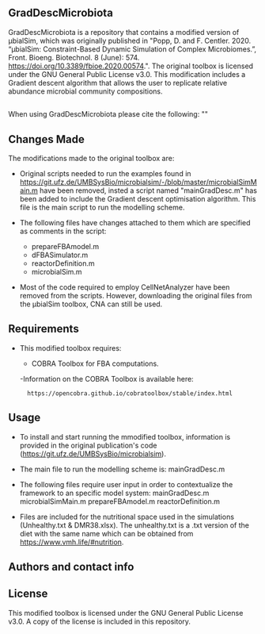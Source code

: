 ## GradDescMicrobiota

GradDescMicrobiota is a repository that contains a modified version of µbialSim, which was originally published in "Popp, D. and F. Centler. 2020. “µbialSim: Constraint-Based Dynamic Simulation of Complex Microbiomes.”, Front. Bioeng. Biotechnol. 8 (June): 574. https://doi.org/10.3389/fbioe.2020.00574.". The original toolbox is licensed under the GNU General Public License v3.0. This modification includes a Gradient descent algorithm that allows the user to replicate relative abundance microbial community compositions.

## 

When using GradDescMicrobiota please cite the following: ""

## Changes Made

The modifications made to the original toolbox are:

  - Original scripts needed to run the examples found in https://git.ufz.de/UMBSysBio/microbialsim/-/blob/master/microbialSimMain.m have been removed, insted a script named "mainGradDesc.m" has been added to include the Gradient descent optimisation algorithm. This file is the main script to run the modelling scheme.
  
  - The following files have changes attached to them which are specified as comments in the script:
    - prepareFBAmodel.m
    - dFBASimulator.m
    - reactorDefinition.m
    - microbialSim.m
    
- Most of the code required to employ CellNetAnalyzer have been removed from the scripts. However, downloading the original files from the µbialSim toolbox, CNA can still be used.
    

## Requirements

- This modified toolbox requires:

   - COBRA Toolbox for FBA computations.
   
   -Information on the COBRA Toolbox is available here:
      
        https://opencobra.github.io/cobratoolbox/stable/index.html
        
## Usage

- To install and start running the mmodified toolbox, information is provided in the original publication's code (https://git.ufz.de/UMBSysBio/microbialsim).
- The main file to run the modelling scheme is: mainGradDesc.m
- The following files require user input in order to contextualize the framework to an specific model system:
     mainGradDesc.m
     microbialSimMain.m
     prepareFBAmodel.m
     reactorDefinition.m

- Files are included for the nutritional space used in the simulations (Unhealthy.txt & DMR38.xlsx). The unhealthy.txt is a .txt version of the diet with the same name which can be obtained from https://www.vmh.life/#nutrition. 
   
## Authors and contact info

## License
  This modified toolbox is licensed under the GNU General Public License v3.0. A copy of the license is included in this repository.
